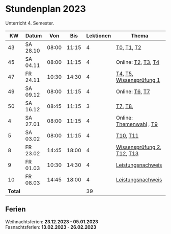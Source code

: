 # Stundenplan 2023

Unterricht 4. Semester.

| KW        | Datum    | Von   | Bis   | Lektionen | Thema                                                                              |
| --------- | -------- | ----- | ----- | --------- | ---------------------------------------------------------------------------------- |
| 43        | SA 28.10 | 08:00 | 11:15 | 4         | [T0](topic-0/README.md), [T1](topic-1/README.md), [T2](topic-2/README.md)          |
| 45        | SA 04.11 | 08:00 | 11:15 | 4         | Online: [T2](topic-2/README.md), [T3](topic-3/README.md), [T4](topic-4/README.md)  |
| 47        | FR 24.11 | 10:30 | 14:30 | 4         | [T4](topic-4/README.md), [T5](topic-5/README.md), [Wissensprüfung 1](exam1.md)     |
| 49        | SA 09.12 | 08:00 | 11:15 | 4         | Online: [T6](topic-6/README.md), [T7](topic-7/README.md)                           |
| 50        | SA 16.12 | 08:45 | 11:15 | 3         | [T7](topic-7/README.md), [T8](topic-8/README.md),                                  |
| 4         | SA 27.01 | 08:00 | 11:15 | 4         | Online: [Themenwahl](exam3.md#Themenwahl) , [T9](topic-9/README.md)                        |
| 5         | SA 03.02 | 08:00 | 11:15 | 4         | [T10](topic-10/README.md), [T11](topic-11/README.md)                               |
| 8         | FR 23.02 | 14:45 | 18:00 | 4         | [Wissensprüfung 2](exam2.md), [T12](topic-12/README.md), [T13](topic-13/README.md) |
| 9         | FR 01.03 | 10:30 | 14:30 | 4         | [Leistungsnachweis](exam.md#leistungsnachweis)                                     |
| 10        | FR 08.03 | 14:45 | 18:00 | 4         | [Leistungsnachweis](exam.md#leistungsnachweis)                                     |
| **Total** |          |       |       | 39        |                                                                                    |
<!-- TBLFM: @>$5=sum(@I..@-1) -->

## Ferien

Weihnachtsferien: **23.12.2023 - 05.01.2023**\
Fasnachtsferien: **13.02.2023 - 26.02.2023**
